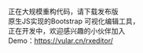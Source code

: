 正在大规模重构代码，请下载发布版  
原生JS实现的Bootstrap 可视化编辑工具，  
正在开发中，欢迎感兴趣的小伙伴加入  
Demo：https://vular.cn/rxeditor/  
